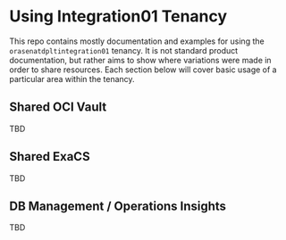 # Using Integration01 Tenancy
This repo contains mostly documentation and examples for using the `orasenatdpltintegration01` tenancy.  It is not standard product documentation, but rather aims to show where variations were made in order to share resources.  Each section below will cover basic usage of a particular area within the tenancy.

## Shared OCI Vault
TBD
## Shared ExaCS
TBD
## DB Management / Operations Insights
TBD
